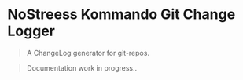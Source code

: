 # NoStreess Kommando Git Change Logger

> A ChangeLog generator for git-repos.

> Documentation work in progress..